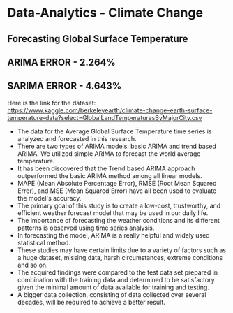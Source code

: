 # Data-Analytics - Climate Change
## Forecasting Global Surface Temperature 
## ARIMA ERROR - 2.264%
## SARIMA ERROR - 4.643%
Here is the link for the dataset:
https://www.kaggle.com/berkeleyearth/climate-change-earth-surface-temperature-data?select=GlobalLandTemperaturesByMajorCity.csv

- The data for the Average Global Surface Temperature time series is analyzed and forecasted in this research.
- There are two types of ARIMA models: basic ARIMA and trend based ARIMA. We utilized simple ARIMA to forecast the world average temperature.
- It has been discovered that the Trend based ARIMA approach outperformed the basic ARIMA method among all linear models. 
- MAPE (Mean Absolute Percentage Error), RMSE (Root Mean Squared Error), and MSE (Mean Squared Error) have all been used to evaluate the model's accuracy.
- The primary goal of this study is to create a low-cost, trustworthy, and efficient weather forecast model that may be used in our daily life. 
- The importance of forecasting the weather conditions and its different patterns is observed using time series analysis.
- In forecasting the model, ARIMA is a really helpful and widely used statistical method. 
- These studies may have certain limits due to a variety of factors such as a huge dataset, missing data, harsh circumstances, extreme conditions and so on.
- The acquired findings were compared to the test data set prepared in combination with the training data and determined to be satisfactory given the minimal amount of data available for training and testing. 
- A bigger data collection, consisting of data collected over several decades, will be required to achieve a better result.
